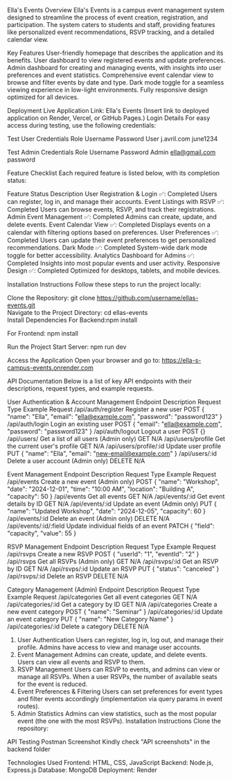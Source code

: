 Ella's Events
Overview
Ella's Events is a campus event management system designed to streamline the process of event creation, registration, and participation. The system caters to students and staff, providing features like personalized event recommendations, RSVP tracking, and a detailed calendar view.

Key Features
User-friendly homepage that describes the application and its benefits.
User dashboard to view registered events and update preferences.
Admin dashboard for creating and managing events, with insights into user preferences and event statistics.
Comprehensive event calendar view to browse and filter events by date and type.
Dark mode toggle for a seamless viewing experience in low-light environments.
Fully responsive design optimized for all devices.

Deployment
Live Application Link: Ella's Events (Insert link to deployed application on Render, Vercel, or GitHub Pages.)
Login Details
For easy access during testing, use the following credentials:

Test User Credentials
Role	Username	Password
User	j.avril.com	june1234

Test Admin Credentials
Role	Username	      Password
Admin	ella@gmail.com	password

Feature Checklist
Each required feature is listed below, with its completion status:

Feature	Status	Description
User Registration & Login	✅: Completed	Users can register, log in, and manage their accounts.
Event Listings with RSVP	✅: Completed	Users can browse events, RSVP, and track their registrations.
Admin Event Management	✅: Completed	Admins can create, update, and delete events.
Event Calendar View	✅: Completed	Displays events on a calendar with filtering options based on preferences.
User Preferences	✅: Completed	Users can update their event preferences to get personalized recommendations.
Dark Mode	✅: Completed	System-wide dark mode toggle for better accessibility.
Analytics Dashboard for Admins	✅: Completed	Insights into most popular events and user activity.
Responsive Design	✅: Completed	Optimized for desktops, tablets, and mobile devices.

Installation Instructions
Follow these steps to run the project locally:

Clone the Repository: git clone https://github.com/username/ellas-events.git  
Navigate to the Project Directory: cd ellas-events  
Install Dependencies
For Backend:npm install  

For Frontend: npm install 

Run the Project
Start Server: npm run dev  

Access the Application
Open your browser and go to: https://ella-s-campus-events.onrender.com


API Documentation
Below is a list of key API endpoints with their descriptions, request types, and example requests.

User Authentication & Account Management
Endpoint	Description	Request Type	Example Request
/api/auth/register	Register a new user	POST	{ "name": "Ella", "email": "ella@example.com", "password": "password123" }
/api/auth/login	Login an existing user	POST	{ "email": "ella@example.com", "password": "password123" }
/api/auth/logout	Logout a user	POST	{}
/api/users/	Get a list of all users (Admin only)	GET	N/A
/api/users/profile	Get the current user's profile	GET	N/A
/api/users/profile/:id	Update user profile	PUT	{ "name": "Ella", "email": "new-email@example.com" }
/api/users/:id	Delete a user account (Admin only)	DELETE	N/A

Event Management
Endpoint	Description	Request Type	Example Request
/api/events	Create a new event (Admin only)	POST	{ "name": "Workshop", "date": "2024-12-01", "time": "10:00 AM", "location": "Building A", "capacity": 50 }
/api/events	Get all events	GET	N/A
/api/events/:id	Get event details by ID	GET	N/A
/api/events/:id	Update an event (Admin only)	PUT	{ "name": "Updated Workshop", "date": "2024-12-05", "capacity": 60 }
/api/events/:id	Delete an event (Admin only)	DELETE	N/A
/api/events/:id/:field	Update individual fields of an event	PATCH	{ "field": "capacity", "value": 55 }


RSVP Management
Endpoint	Description	Request Type	Example Request
/api/rsvps	Create a new RSVP	POST	{ "userId": "1", "eventId": "2" }
/api/rsvps	Get all RSVPs (Admin only)	GET	N/A
/api/rsvps/:id	Get an RSVP by ID	GET	N/A
/api/rsvps/:id	Update an RSVP	PUT	{ "status": "canceled" }
/api/rsvps/:id	Delete an RSVP	DELETE	N/A


Category Management (Admin)
Endpoint	Description	Request Type	Example Request
/api/categories	Get all event categories	GET	N/A
/api/categories/:id	Get a category by ID	GET	N/A
/api/categories	Create a new event category	POST	{ "name": "Seminar" }
/api/categories/:id	Update an event category	PUT	{ "name": "New Category Name" }
/api/categories/:id	Delete a category	DELETE	N/A

1. User Authentication
Users can register, log in, log out, and manage their profile.
Admins have access to view and manage user accounts.
2. Event Management
Admins can create, update, and delete events.
Users can view all events and RSVP to them.
3. RSVP Management
Users can RSVP to events, and admins can view or manage all RSVPs.
When a user RSVPs, the number of available seats for the event is reduced.
4. Event Preferences & Filtering
Users can set preferences for event types and filter events accordingly (implementation via query params in event routes).
5. Admin Statistics
Admins can view statistics, such as the most popular event (the one with the most RSVPs).
Installation Instructions
Clone the repository:


API Testing
Postman Screenshot
Kindly check "API screenshots" in the backend folder



Technologies Used
Frontend: HTML, CSS, JavaScript
Backend: Node.js, Express.js
Database: MongoDB
Deployment: Render
